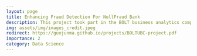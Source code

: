 ```yaml
---
layout: page
title: Enhancing Fraud Detection For NullFraud Bank
description: This project took part in the BOLT business analytics competition with the objectives of developing machine learning techniques to predict fraudulent financial transactions and providing relevant business recommendations.
img: assets/img/images_credit.jpeg
redirect: https://guojunma.github.io/projects/BOLTUBC-project.pdf
importance: 2
category: Data Science
---
```

